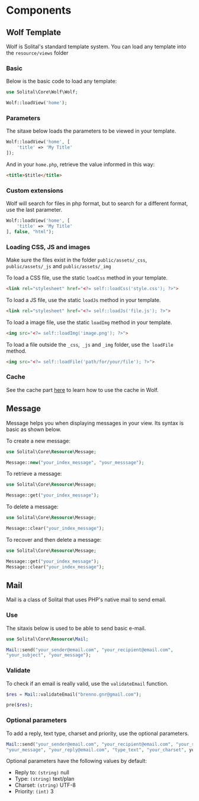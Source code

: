 # Components

## Wolf Template 
Wolf is Solital's standard template system. You can load any template into the `resource/views` folder

### Basic
Below is the basic code to load any template:

```php
use Solital\Core\Wolf\Wolf;

Wolf::loadView('home');
```
        
### Parameters
The sitaxe below loads the parameters to be viewed in your template.

```php
Wolf::loadView('home', [
    'title' => 'My Title'
]);
```
        
And in your `home.php`, retrieve the value informed in this way:

```html
<title>$title</title>
```
        
### Custom extensions
Wolf will search for files in php format, but to search for a different format, use the last parameter.

```php
Wolf::loadView('home', [
    'title' => 'My Title'
], false, "html");
```
        
### Loading CSS, JS and images
Make sure the files exist in the folder `public/assets/_css`, `public/assets/_js` and `public/assets/_img`

To load a CSS file, use the static `loadCss` method in your template.

```html
<link rel="stylesheet" href="<?= self::loadCss('style.css'); ?>">
```
        
To load a JS file, use the static `loadJs` method in your template.

```html
<link rel="stylesheet" href="<?= self::loadJs('file.js'); ?>">
```
        
To load a image file, use the static `loadImg` method in your template.

```html
<img src="<?= self::loadImg('image.png'); ?>">
```

To load a file outside the `_css`,` _js` and `_img` folder, use the` loadFile` method.

```html
<img src="<?= self::loadFile('path/for/your/file'); ?>">
```
        
### Cache
See the cache part [here](https://solital.github.io/docs-v1/cache/) to learn how to use the cache in Wolf.

## Message

Message helps you when displaying messages in your view. Its syntax is basic as shown below.

To create a new message:

```php
use Solital\Core\Resource\Message;

Message::new("your_index_message", "your_messsage");
```

To retrieve a message:

```php
use Solital\Core\Resource\Message;

Message::get("your_index_message");
```

To delete a message:

```php
use Solital\Core\Resource\Message;

Message::clear("your_index_message");
```

To recover and then delete a message:

```php
use Solital\Core\Resource\Message;

Message::get("your_index_message");
Message::clear("your_index_message");
```

## Mail

Mail is a class of Solital that uses PHP's native mail to send email.

### Use

The sitaxis below is used to be able to send basic e-mail.

```php
use Solital\Core\Resource\Mail;

Mail::send("your_sender@email.com", "your_recipient@email.com", 
"your_subject", "your_message");
```

### Validate

To check if an email is really valid, use the `validateEmail` function.

```php
$res = Mail::validateEmail("brenno.gnr@gmail.com");

pre($res);
```
        
### Optional parameters

To add a reply, text type, charset and priority, use the optional parameters.

```php
Mail::send("your_sender@email.com", "your_recipient@email.com", "your_subject", 
"your_message", "your_reply@email.com", "type_text", "your_charset", your_priority);

```

Optional parameters have the following values by default:

- Reply to: `(string)` null
- Type: `(string)` text/plan
- Charset: `(string)` UTF-8
- Priority: `(int)` 3